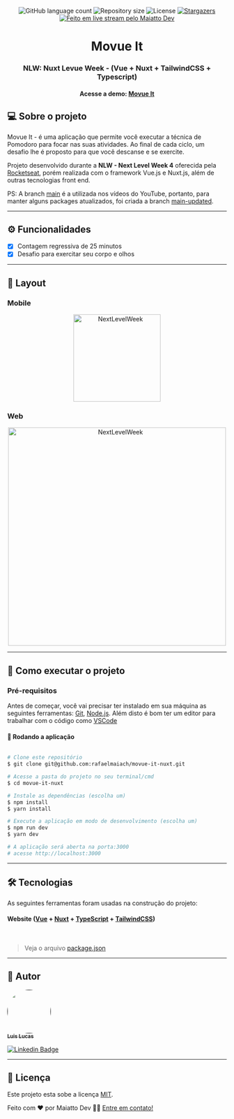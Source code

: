 <p align="center">
	<img alt="GitHub language count" src="https://img.shields.io/github/languages/count/rafaelmaiach/movue-it-nuxt?color=%2304D361">

  <img alt="Repository size" src="https://img.shields.io/github/repo-size/rafaelmaiach/movue-it-nuxt">

  <img alt="License" src="https://img.shields.io/badge/license-MIT-brightgreen">

  <a href="https://github.com/rafaelmaiach/movue-it-nuxt/stargazers">
    <img alt="Stargazers" src="https://img.shields.io/github/stars/rafaelmaiach/movue-it-nuxt?style=social">
  </a>

  <a href="https://twitch.tv/MaiattoDev">
    <img alt="Feito em live stream pelo Maiatto Dev" src="https://img.shields.io/badge/feito%20por-Maiatto%20Dev-%237519C1">
  </a>
</p>

<h1 align="center">
  Movue It
</h1>
<h3 align="center">
	NLW: Nuxt Levue Week - (Vue + Nuxt + TailwindCSS + Typescript)
</h3>
<h4 align="center">
	Acesse a demo:
	<a href="https://movueit.vercel.app/">
		Movue It
	</a>
</h4>

## 💻 Sobre o projeto

Movue It - é uma aplicação que permite você executar a técnica de Pomodoro para focar nas suas atividades. Ao final de cada ciclo, um desafio lhe é proposto para que você descanse e se exercite.

Projeto desenvolvido durante a **NLW - Next Level Week 4** oferecida pela [Rocketseat](https://nextlevelweek.com/), porém realizada com o framework Vue.js e Nuxt.js, além de outras tecnologias front end.

PS: A branch [main](https://github.com/rafaelmaiach/movue-it-nuxt) é a utilizada nos vídeos do YouTube, portanto, para manter alguns packages atualizados, foi criada a branch [main-updated](https://github.com/rafaelmaiach/movue-it-nuxt/tree/main-updated).

---
## ⚙️ Funcionalidades

- [x] Contagem regressiva de 25 minutos
- [x] Desafio para exercitar seu corpo e olhos
---

## 🎨 Layout
### Mobile

<p align="center">
  <img alt="NextLevelWeek" title="#NextLevelWeek" src="./.github/assets/mobile-demo.gif" width="200px">
</p>

### Web

<p align="center" style="display: flex; align-items: flex-start; justify-content: center;">
  <img alt="NextLevelWeek" title="#NextLevelWeek" src="./.github/assets/web-demo.gif" width="500px">
</p>

---

## 🚀 Como executar o projeto

### Pré-requisitos

Antes de começar, você vai precisar ter instalado em sua máquina as seguintes ferramentas:
[Git](https://git-scm.com), [Node.js](https://nodejs.org/en/).
Além disto é bom ter um editor para trabalhar com o código como [VSCode](https://code.visualstudio.com/)

#### 🧭 Rodando a aplicação

```bash

# Clone este repositório
$ git clone git@github.com:rafaelmaiach/movue-it-nuxt.git

# Acesse a pasta do projeto no seu terminal/cmd
$ cd movue-it-nuxt

# Instale as dependências (escolha um)
$ npm install
$ yarn install

# Execute a aplicação em modo de desenvolvimento (escolha um)
$ npm run dev
$ yarn dev

# A aplicação será aberta na porta:3000
# acesse http://localhost:3000

```

---

## 🛠 Tecnologias

As seguintes ferramentas foram usadas na construção do projeto:

#### **Website**  ([Vue](https://vuejs.org/) + [Nuxt](https://nuxtjs.org/)  +  [TypeScript](https://www.typescriptlang.org/) + [TailwindCSS](https://tailwindcss.com/))
<br>

> Veja o arquivo  [package.json](https://github.com/rafaelmaiach/movue-it-nuxt/blob/master/web/package.json)

---

## 🦸 Autor

<a href="">
 <img style="border-radius: 50%;" src="https://avatars.githubusercontent.com/u/32404639?v=4" width="100px;" alt=""/>
 <br />
 <sub><b>Luis Lucas</b></sub>
</a>
<br />

[![Linkedin Badge](https://img.shields.io/badge/-MaiattoDev-blue?style=flat-square&logo=Linkedin&logoColor=white&link=https://www.linkedin.com/in/luis-lucas-a5b30737/)](https://www.linkedin.com/in/luis-lucas-a5b30737/)

---

## 📝 Licença

Este projeto esta sobe a licença [MIT](./LICENSE).

Feito com ❤️ por Maiatto Dev 👋🏽 [Entre em contato!](https://www.linkedin.com/in/rafaelmaiach/)
